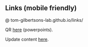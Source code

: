 ## Links (mobile friendly)

@ tom-gilbertsons-lab.github.io/links/

QR [here](/qr_lab.png) (powerpoints).

Update content [here](/index.html).


